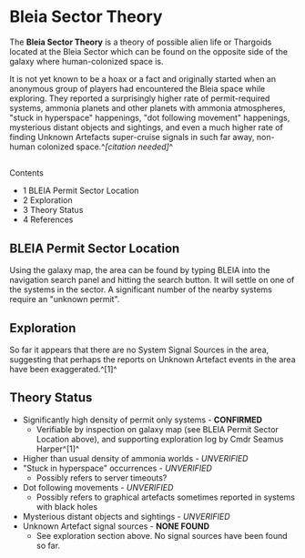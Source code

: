 # Bleia Sector Theory
The **Bleia Sector Theory** is a theory of possible alien life or Thargoids located at the Bleia Sector which can be found on the opposite side of the galaxy where human-colonized space is.

It is not yet known to be a hoax or a fact and originally started when an anonymous group of players had encountered the Bleia space while exploring. They reported a surprisingly higher rate of permit-required systems, ammonia planets and other planets with ammonia atmospheres, "stuck in hyperspace" happenings, "dot following movement" happenings, mysterious distant objects and sightings, and even a much higher rate of finding Unknown Artefacts super-cruise signals in such far away, non-human colonized space.^*[citation needed]*^

## 

Contents

- 1 BLEIA Permit Sector Location
- 2 Exploration
- 3 Theory Status
- 4 References

## BLEIA Permit Sector Location

Using the galaxy map, the area can be found by typing BLEIA into the navigation search panel and hitting the search button. It will settle on one of the systems in the sector. A significant number of the nearby systems require an "unknown permit".

## Exploration

So far it appears that there are no System Signal Sources in the area, suggesting that perhaps the reports on Unknown Artefact events in the area have been exaggerated.^[1]^

## Theory Status

- Significantly high density of permit only systems - **CONFIRMED**
    - Verifiable by inspection on galaxy map (see BLEIA Permit Sector Location above), and supporting exploration log by Cmdr Seamus Harper^[1]^
- Higher than usual density of ammonia worlds - *UNVERIFIED*
- "Stuck in hyperspace" occurrences - *UNVERIFIED*
    - Possibly refers to server timeouts?
- Dot following movements - *UNVERIFIED*
    - Possibly refers to graphical artefacts sometimes reported in systems with black holes
- Mysterious distant objects and sightings - *UNVERIFIED*
- Unknown Artefact signal sources - **NONE FOUND**
    - See exploration section above. No signal sources have been found so far.
